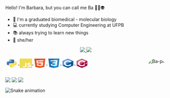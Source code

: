 Hello! I'm Barbara, but you can call me Ba 🖖🏻👽

- 🧬 I'm a graduated biomedical - molecular biology
- 💻 currently studying Computer Engineering at UFPB
- 📚 always trying to learn new things
- 🦝 she/her

<div align="center">
  <a href="https://github.com/bacamargo">
  <img height="140em" src="https://github-readme-stats.vercel.app/api?username=bacamargo&show_icons=false&theme=radical&include_all_commits=true&count_private=true"/>
  <img height="140em" src="https://github-readme-stats.vercel.app/api/top-langs/?username=bacamargo&layout=compact&langs_count=7&theme=radical"/>
</div>
  
<div style="display: inline_block"><br>
  <img align="center" alt="Ba-Python" height="30" width="40" src="https://raw.githubusercontent.com/devicons/devicon/master/icons/python/python-original.svg">
  <img align="center" alt="Ba-Js" height="30" width="40" src="https://raw.githubusercontent.com/devicons/devicon/master/icons/javascript/javascript-plain.svg">
  <img align="center" alt="Ba-HTML" height="30" width="40" src="https://raw.githubusercontent.com/devicons/devicon/master/icons/html5/html5-original.svg">
  <img align="center" alt="Ba-CSS" height="30" width="40" src="https://raw.githubusercontent.com/devicons/devicon/master/icons/css3/css3-original.svg">
  <img align="center" alt="Ba-C" height="30" width="40" src="https://raw.githubusercontent.com/devicons/devicon/master/icons/c/c-original.svg">
  <img align="center" alt="Ba-Cpp" height="30" width="40" src="https://raw.githubusercontent.com/devicons/devicon/master/icons/cplusplus/cplusplus-original.svg">
  <img align="right" alt="Ba-pic" height="250" style="border-radius:50px;" src="https://cdn.discordapp.com/attachments/967989177847259139/967989321317629982/ReadyPlayerMe-Avatar.png?width=676&height=676">
</div>
  
 ##
  
<div>
 <a href="https://discord.gg/Qa2rZfVB" target="_blank"><img src="https://img.shields.io/badge/Discord-7289DA?style=for-the-badge&logo=discord&logoColor=white" target="_blank"></a> 
  <a href = "mailto:bpcamargo9@hotmail.com"><img src="https://img.shields.io/badge/Microsoft_Outlook-0078D4?style=for-the-badge&logo=microsoft-outlook&logoColor=white" target="_blank"></a>
  <a href="https://www.linkedin.com/in/barbara-camargo" target="_blank"><img src="https://img.shields.io/badge/-LinkedIn-%230077B5?style=for-the-badge&logo=linkedin&logoColor=white" target="_blank"></a> 
 
  ![Snake animation](https://github.com/bacamargo/bacamargo/blob/output/github-contribution-grid-snake.svg)   
</div>
